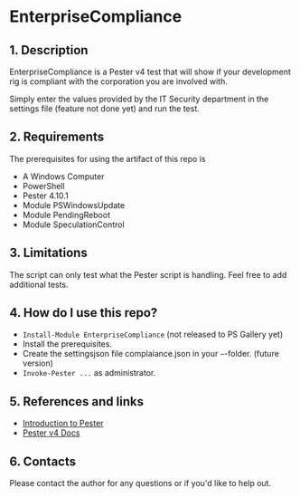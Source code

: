 # EnterpriseCompliance

## 1. Description

EnterpriseCompliance is a Pester v4 test that will show if your development rig is compliant with the 
corporation you are involved with.

Simply enter the values provided by the IT Security department in the settings file (feature not done yet) and run the test.

## 2. Requirements

The prerequisites for using the artifact of this repo is

* A Windows Computer
* PowerShell
* Pester 4.10.1
* Module PSWindowsUpdate
* Module PendingReboot 
* Module SpeculationControl

## 3. Limitations

The script can only test what the Pester script is handling. Feel free to add additional tests.

## 4. How do I use this repo?

* `Install-Module EnterpriseCompliance` (not released to PS Gallery yet)
* Install the prerequisites.
* Create the settingsjson file complaiance.json in your `~`-folder. (future version)
* `Invoke-Pester ...` as administrator.

## 5. References and links

* [Introduction to Pester][1]
* [Pester v4 Docs][1]

## 6. Contacts

Please contact the author for any questions or if you'd like to help out.

[1]:https://www.dbi-services.com/blog/an-introduction-to-pester-unit-testing-and-infrastructure-checks-in-powershell/
[2]:https://pester.dev/docs/v4/quick-start
